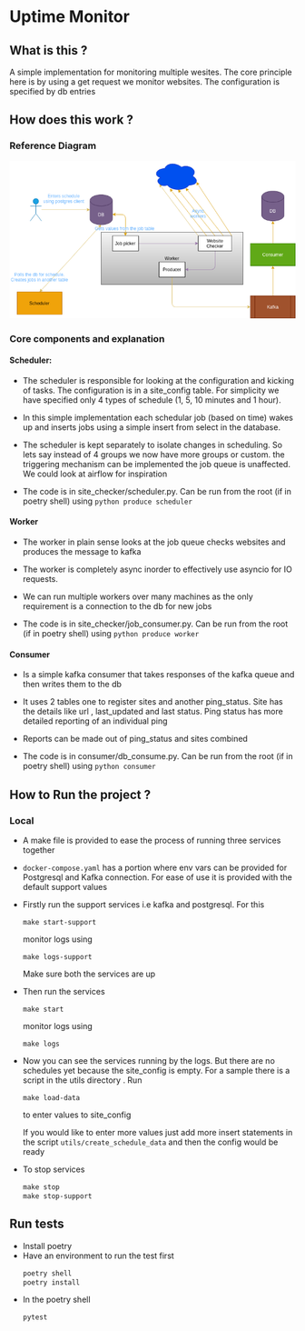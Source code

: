 # Uptime Monitor

## What is this ?
A simple implementation for monitoring multiple wesites. The core principle here is by using a get request we monitor websites. The configuration is specified by db entries

## How does this work ?

### Reference Diagram

![Alt text](diagrams/flow.png?raw=true "Architecture")

### Core components and explanation

#### Scheduler:
* The scheduler is responsible for looking at the configuration and kicking of tasks. The configuration is in a site_config table. For simplicity we have specified only 4 types of schedule (1, 5, 10 minutes and 1 hour).

* In this simple implementation each schedular job (based on time) wakes up
and inserts jobs using a simple insert from select in the database.

* The scheduler is kept separately to isolate changes in scheduling. So lets say instead of 4 groups we now have more groups or custom. the triggering mechanism can be implemented the job queue is unaffected. We could look at airflow for inspiration

* The code is in site_checker/scheduler.py. Can be run from the root (if in poetry shell) using `python produce scheduler` 


#### Worker
* The worker in plain sense looks at the job queue checks websites and produces the message to kafka

* The worker is completely async inorder to effectively use asyncio for IO
requests.

* We can run multiple workers over many machines as the only requirement is a connection to the db for new jobs

* The code is in site_checker/job_consumer.py. Can be run from the root (if in poetry shell) using `python produce worker` 


#### Consumer
* Is a simple kafka consumer that takes responses of the kafka queue and then
writes them to the db

* It uses 2 tables one to register sites and another ping_status. Site has the details like url , last_updated and last status. Ping status has more detailed reporting of an individual ping

* Reports can be made out of ping_status and sites combined

* The code is in consumer/db_consume.py. Can be run from the root (if in poetry shell) using `python consumer` 


## How to Run the project ?

### Local
* A make file is provided to ease the process of running three services together

* `docker-compose.yaml` has a portion where env vars can be provided for Postgresql and Kafka connection. For ease of use it is provided with the default support values

* Firstly run the support services i.e kafka and postgresql. For this
    ```
    make start-support
    ```
    monitor logs using
    ```
    make logs-support
    ```
    Make sure both the services are up

* Then run the services
    ```
    make start
    ```
    monitor logs using
    ```
    make logs
    ```

* Now you can see the services running by the logs. But there are no schedules yet because the site_config is empty. For a sample there is a script in the utils directory .
    Run
    ```
    make load-data
    ``` 
    to enter values to site_config

    If you would like to enter more values just add more insert statements in the script `utils/create_schedule_data` and then the config would be ready

* To stop services
    ```
    make stop
    make stop-support
    ```

## Run tests
* Install poetry
*   Have an environment to run the test first
    ```
    poetry shell
    poetry install
    ```
* In the poetry shell 
    ```
    pytest
    ```
